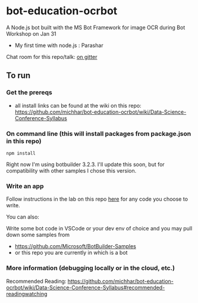 # bot-education-ocrbot
A Node.js bot built with the MS Bot Framework for image OCR during Bot Workshop on Jan 31 
- My first time with node.js : Parashar

Chat room for this repo/talk:  [on gitter](https://gitter.im/analytics-at-ms/conf-bots?utm_source=share-link&utm_medium=link&utm_campaign=share-link)

## To run

### Get the prereqs 
* all install links can be found at the wiki on this repo: https://github.com/michhar/bot-education-ocrbot/wiki/Data-Science-Conference-Syllabus

### On command line (this will install packages from package.json in this repo)

```
npm install
```

Right now I'm using botbuilder 3.2.3.  I'll update this soon, but for compatibility with other samples I chose this version.

### Write an app

Follow instructions in the lab on this repo [here](https://github.com/michhar/bot-education-ocrbot/blob/master/LabStart.md) for any code you choose to write.

You can also:

Write some bot code in VSCode or your dev env of choice and you may pull down some samples from 
* https://github.com/Microsoft/BotBuilder-Samples
* or this repo you are currently in which is a bot

### More information (debugging locally or in the cloud, etc.)

Recommended Reading:  https://github.com/michhar/bot-education-ocrbot/wiki/Data-Science-Conference-Syllabus#recommended-readingwatching



